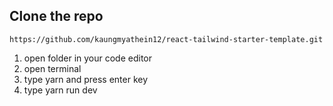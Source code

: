 ## Clone the repo

```
https://github.com/kaungmyathein12/react-tailwind-starter-template.git
```

1. open folder in your code editor
2. open terminal
3. type yarn and press enter key
4. type yarn run dev
